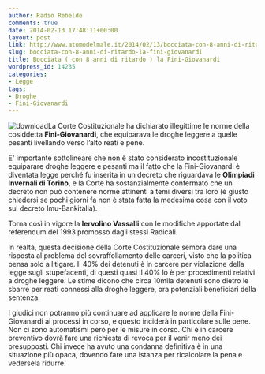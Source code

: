 ```yaml
---
author: Radio Rebelde
comments: true
date: 2014-02-13 17:48:11+00:00
layout: post
link: http://www.atomodelmale.it/2014/02/13/bocciata-con-8-anni-di-ritardo-la-fini-giovanardi/
slug: bocciata-con-8-anni-di-ritardo-la-fini-giovanardi
title: Bocciata ( con 8 anni di ritardo ) la Fini-Giovanardi
wordpress_id: 14235
categories:
- Legge
tags:
- Droghe
- Fini-Giovanardi
---
```


![download](http://www.atomodelmale.it/wp-content/uploads/2014/02/download.jpg)La Corte Costituzionale ha dichiarato illegittime le norme della cosiddetta **Fini-Giovanardi**, che equiparava le droghe leggere a quelle pesanti livellando verso l’alto reati e pene.

E' importante sottolineare che non è stato considerato incostituzionale equiparare droghe leggere e pesanti ma il fatto che la Fini-Giovanardi è diventata legge perché fu inserita in un decreto che riguardava le **Olimpiadi Invernali di Torino**, e la Corte ha sostanzialmente confermato che un decreto non può contenere norme attinenti a temi diversi tra loro (è giusto chiedersi se pochi giorni fa non è stata fatta la medesima cosa con il voto sul decreto Imu-Bankitalia).

Torna così in vigore la **Iervolino Vassalli** con le modifiche apportate dal referendum del 1993 promosso dagli stessi Radicali.



In realtà, questa decisione della Corte Costituzionale sembra dare una risposta al problema del sovraffollamento delle carceri, visto che la politica pensa solo a litigare. Il 40% dei detenuti è in carcere per violazione della legge sugli stupefacenti, di questi quasi il 40% lo è per procedimenti relativi a droghe leggere. Le stime dicono che circa 10mila detenuti sono dietro le sbarre per reati connessi alla droghe leggere, ora potenziali beneficiari della sentenza.

I giudici non potranno più continuare ad applicare le norme della Fini-Giovanardi ai processi in corso, e questo inciderà in particolare sulle pene. Non ci sono automatismi però per le misure in corso. Chi è in carcere preventivo dovrà fare una richiesta di revoca per il venir meno dei presupposti. Chi invece ha avuto una condanna definitiva è in una situazione più opaca, dovendo fare una istanza per ricalcolare la pena e vedersela ridurre.
